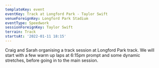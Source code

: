 ```yaml
---
templateKey: event
eventKey: Track at Longford Park - Taylor Swift
venueForeignKey: Longford Park Stadium
eventType: Speedwork
sessionForeignKey: Taylor Swift
terrain: Track
startsAt: '2022-01-11 18:15'
---
```

Craig and Sarah organising a track session at Longford Park track. We will start with a few 
warm up laps at 6:15pm prompt and some dynamic stretches, before going in to the main session.
